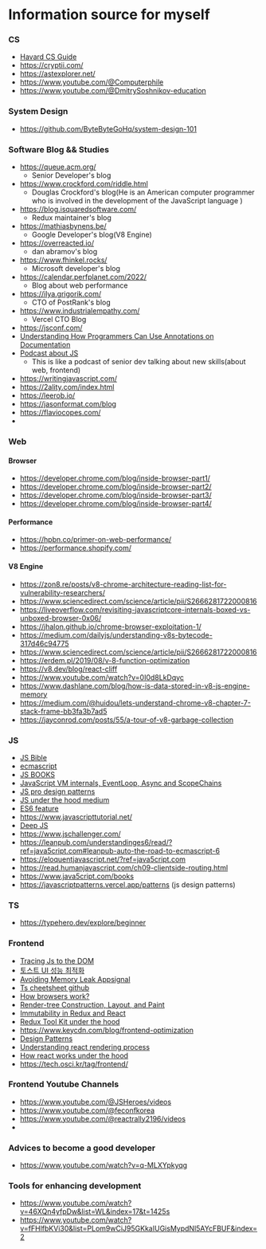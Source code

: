 # Information source for myself


### CS
- [Havard CS Guide](https://cdn.cs50.net/guide/guide-14-11x17.pdf)
- https://cryptii.com/
- https://astexplorer.net/
- https://www.youtube.com/@Computerphile
- https://www.youtube.com/@DmitrySoshnikov-education

### System Design
- https://github.com/ByteByteGoHq/system-design-101

### Software Blog && Studies
- https://queue.acm.org/
    - Senior Developer's blog
- https://www.crockford.com/riddle.html
    - Douglas Crockford's blog(He is an American computer programmer who is involved in the development of the JavaScript language )
- https://blog.isquaredsoftware.com/
    - Redux maintainer's blog
- https://mathiasbynens.be/
    - Google Developer's blog(V8 Engine)
- https://overreacted.io/
    - dan abramov's blog
- https://www.fhinkel.rocks/
    - Microsoft developer's blog
- https://calendar.perfplanet.com/2022/
    - Blog about web performance
- https://ilya.grigorik.com/
    - CTO of PostRank's blog
- https://www.industrialempathy.com/
    - Vercel CTO Blog
- https://jsconf.com/
- [Understanding How Programmers Can Use Annotations on Documentation](https://dl.acm.org/doi/abs/10.1145/3491102.3502095)
- [Podcast about JS](https://topenddevs.com/podcasts/javascript-jabber)
    - This is like a podcast of senior dev talking about new skills(about web, frontend)
- https://writingjavascript.com/
- https://2ality.com/index.html
- https://leerob.io/
- https://jasonformat.com/blog
- https://flaviocopes.com/
- 

 
### Web
#### Browser
- https://developer.chrome.com/blog/inside-browser-part1/
- https://developer.chrome.com/blog/inside-browser-part2/
- https://developer.chrome.com/blog/inside-browser-part3/
- https://developer.chrome.com/blog/inside-browser-part4/


#### Performance
- https://hpbn.co/primer-on-web-performance/
- https://performance.shopify.com/
#### V8 Engine
- https://zon8.re/posts/v8-chrome-architecture-reading-list-for-vulnerability-researchers/
- https://www.sciencedirect.com/science/article/pii/S2666281722000816
- https://liveoverflow.com/revisiting-javascriptcore-internals-boxed-vs-unboxed-browser-0x06/
- https://jhalon.github.io/chrome-browser-exploitation-1/
- https://medium.com/dailyjs/understanding-v8s-bytecode-317d46c94775
- https://www.sciencedirect.com/science/article/pii/S2666281722000816
- https://erdem.pl/2019/08/v-8-function-optimization
- https://v8.dev/blog/react-cliff
- https://www.youtube.com/watch?v=0I0d8LkDqyc
- https://www.dashlane.com/blog/how-is-data-stored-in-v8-js-engine-memory
- https://medium.com/@huidou/lets-understand-chrome-v8-chapter-7-stack-frame-bb3fa3b7ad5
- https://jayconrod.com/posts/55/a-tour-of-v8-garbage-collection
### JS
- [JS Bible](https://everythingcomputerscience.com/books/all.pdf)
- [ecmascript](https://262.ecma-international.org/6.0/#sec-ecmascript-language-types)
- [JS BOOKS](https://jsbooks.revolunet.com/)
- [JavaScript VM internals, EventLoop, Async and ScopeChains](https://www.youtube.com/watch?v=QyUFheng6J0)
- [JS pro design patterns](https://pepa.holla.cz/wp-content/uploads/2016/08/Pro-JavaScript-Design-Patterns.pdf)
- [JS under the hood medium](https://medium.com/@obrm770/javascript-under-the-hood-8cec84bbfd64)
- [ES6 feature](http://es6-features.org/#Constants)
- https://www.javascripttutorial.net/
- [Deep JS](https://exploringjs.com/deep-js/toc.html)
- https://www.jschallenger.com/
- https://leanpub.com/understandinges6/read/?ref=java5cript.com#leanpub-auto-the-road-to-ecmascript-6
- https://eloquentjavascript.net/?ref=java5cript.com
- https://read.humanjavascript.com/ch09-clientside-routing.html
- https://www.java5cript.com/books
- https://javascriptpatterns.vercel.app/patterns (js design patterns)

### TS
- https://typehero.dev/explore/beginner

### Frontend
- [Tracing Js to the DOM](https://v8.dev/blog/tracing-js-dom)
- [토스트 UI 성능 최적화](https://ui.toast.com/fe-guide/ko_PERFORMANCE)
- [Avoiding Memory Leak Appsignal](https://blog.appsignal.com/2020/05/06/avoiding-memory-leaks-in-nodejs-best-practices-for-performance.html)
- [Ts cheetsheet github](https://github.com/typescript-cheatsheets/react)
- [How browsers work?](https://web.dev/articles/howbrowserswork#html-dtd)
- [Render-tree Construction, Layout, and Paint](https://web.dev/articles/critical-rendering-path/render-tree-construction)
- [Immutability in Redux and React](https://daveceddia.com/react-redux-immutability-guide/)
- [Redux Tool Kit under the hood](https://egghead.io/lessons/javascript-introduction-to-the-in-depth-immer-course)
- https://www.keycdn.com/blog/frontend-optimization
- [Design Patterns](https://www.patterns.dev/)
- [Understanding react rendering process](https://www.youtube.com/watch?v=i793Qm6kv3U)
- [How react works under the hood](https://www.youtube.com/watch?v=TjnyFNxQ67Y&list=PLom9wCiJ95GKkaIUGisMypdNl5AYcFBUF&index=62&t=771s)
- https://tech.osci.kr/tag/frontend/

### Frontend Youtube Channels
- https://www.youtube.com/@JSHeroes/videos
- https://www.youtube.com/@feconfkorea
- https://www.youtube.com/@reactrally2196/videos
- 
### Advices to become a good developer 
- https://www.youtube.com/watch?v=q-MLXYpkyqg

### Tools for enhancing development
- https://www.youtube.com/watch?v=46XQn4yfpDw&list=WL&index=17&t=1425s
- https://www.youtube.com/watch?v=fFHlfbKVi30&list=PLom9wCiJ95GKkaIUGisMypdNl5AYcFBUF&index=2

